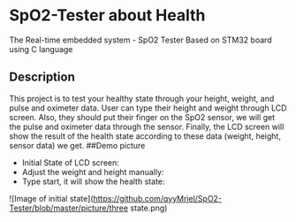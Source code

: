 # SpO2-Tester about Health
The Real-time embedded system - SpO2 Tester Based on STM32 board using C language
## Description
This project is to test your healthy state through your height, weight, and pulse and oximeter data. User can type their height and weight through LCD screen. Also, they should put their finger on the SpO2 sensor, we will get the pulse and oximeter data through the sensor. Finally, the LCD screen will show the result of the health state according to these data (weight, height, sensor data) we get.
##Demo picture
* Initial State of LCD screen:
* Adjust the weight and height manually:
* Type start, it will show the health state:

![Image of initial state](https://github.com/qyyMriel/SpO2-Tester/blob/master/picture/three state.png)
